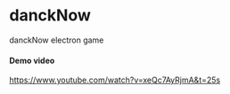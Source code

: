 # danckNow
danckNow electron game

#### Demo video
https://www.youtube.com/watch?v=xeQc7AyRjmA&t=25s
